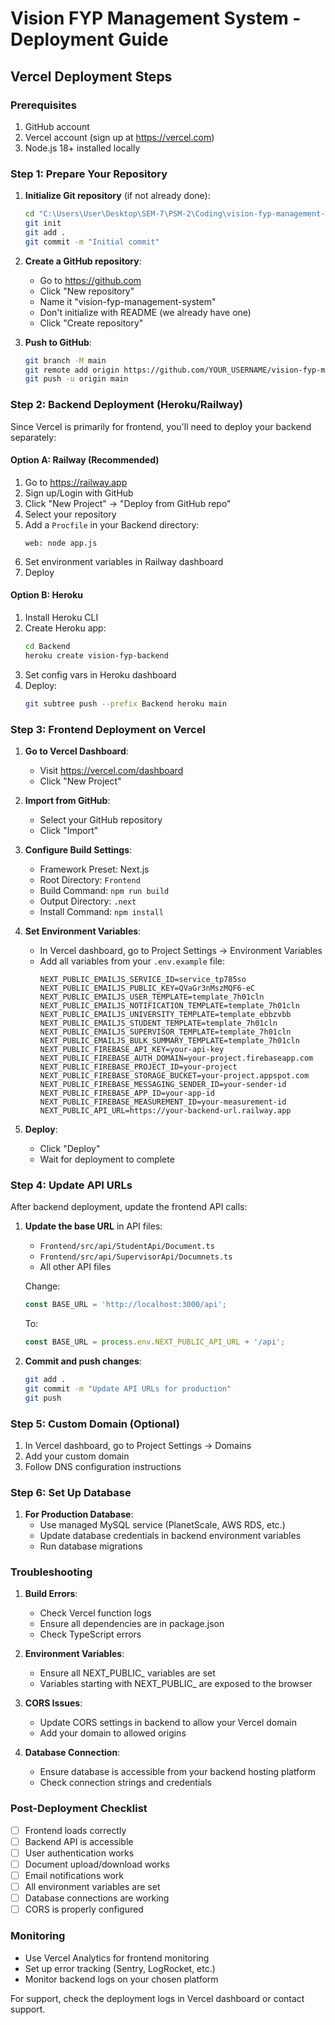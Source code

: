 # Vision FYP Management System - Deployment Guide

## Vercel Deployment Steps

### Prerequisites
1. GitHub account
2. Vercel account (sign up at https://vercel.com)
3. Node.js 18+ installed locally

### Step 1: Prepare Your Repository

1. **Initialize Git repository** (if not already done):
   ```bash
   cd "C:\Users\User\Desktop\SEM-7\PSM-2\Coding\vision-fyp-management-system-main"
   git init
   git add .
   git commit -m "Initial commit"
   ```

2. **Create a GitHub repository**:
   - Go to https://github.com
   - Click "New repository"
   - Name it "vision-fyp-management-system"
   - Don't initialize with README (we already have one)
   - Click "Create repository"

3. **Push to GitHub**:
   ```bash
   git branch -M main
   git remote add origin https://github.com/YOUR_USERNAME/vision-fyp-management-system.git
   git push -u origin main
   ```

### Step 2: Backend Deployment (Heroku/Railway)

Since Vercel is primarily for frontend, you'll need to deploy your backend separately:

#### Option A: Railway (Recommended)
1. Go to https://railway.app
2. Sign up/Login with GitHub
3. Click "New Project" → "Deploy from GitHub repo"
4. Select your repository
5. Add a `Procfile` in your Backend directory:
   ```
   web: node app.js
   ```
6. Set environment variables in Railway dashboard
7. Deploy

#### Option B: Heroku
1. Install Heroku CLI
2. Create Heroku app:
   ```bash
   cd Backend
   heroku create vision-fyp-backend
   ```
3. Set config vars in Heroku dashboard
4. Deploy:
   ```bash
   git subtree push --prefix Backend heroku main
   ```

### Step 3: Frontend Deployment on Vercel

1. **Go to Vercel Dashboard**:
   - Visit https://vercel.com/dashboard
   - Click "New Project"

2. **Import from GitHub**:
   - Select your GitHub repository
   - Click "Import"

3. **Configure Build Settings**:
   - Framework Preset: Next.js
   - Root Directory: `Frontend`
   - Build Command: `npm run build`
   - Output Directory: `.next`
   - Install Command: `npm install`

4. **Set Environment Variables**:
   - In Vercel dashboard, go to Project Settings → Environment Variables
   - Add all variables from your `.env.example` file:
     ```
     NEXT_PUBLIC_EMAILJS_SERVICE_ID=service_tp785so
     NEXT_PUBLIC_EMAILJS_PUBLIC_KEY=QVaGr3nMszMQF6-eC
     NEXT_PUBLIC_EMAILJS_USER_TEMPLATE=template_7h01cln
     NEXT_PUBLIC_EMAILJS_NOTIFICATION_TEMPLATE=template_7h01cln
     NEXT_PUBLIC_EMAILJS_UNIVERSITY_TEMPLATE=template_ebbzvbb
     NEXT_PUBLIC_EMAILJS_STUDENT_TEMPLATE=template_7h01cln
     NEXT_PUBLIC_EMAILJS_SUPERVISOR_TEMPLATE=template_7h01cln
     NEXT_PUBLIC_EMAILJS_BULK_SUMMARY_TEMPLATE=template_7h01cln
     NEXT_PUBLIC_FIREBASE_API_KEY=your-api-key
     NEXT_PUBLIC_FIREBASE_AUTH_DOMAIN=your-project.firebaseapp.com
     NEXT_PUBLIC_FIREBASE_PROJECT_ID=your-project
     NEXT_PUBLIC_FIREBASE_STORAGE_BUCKET=your-project.appspot.com
     NEXT_PUBLIC_FIREBASE_MESSAGING_SENDER_ID=your-sender-id
     NEXT_PUBLIC_FIREBASE_APP_ID=your-app-id
     NEXT_PUBLIC_FIREBASE_MEASUREMENT_ID=your-measurement-id
     NEXT_PUBLIC_API_URL=https://your-backend-url.railway.app
     ```

5. **Deploy**:
   - Click "Deploy"
   - Wait for deployment to complete

### Step 4: Update API URLs

After backend deployment, update the frontend API calls:

1. **Update the base URL** in API files:
   - `Frontend/src/api/StudentApi/Document.ts`
   - `Frontend/src/api/SupervisorApi/Documnets.ts`
   - All other API files

   Change:
   ```typescript
   const BASE_URL = 'http://localhost:3000/api';
   ```
   
   To:
   ```typescript
   const BASE_URL = process.env.NEXT_PUBLIC_API_URL + '/api';
   ```

2. **Commit and push changes**:
   ```bash
   git add .
   git commit -m "Update API URLs for production"
   git push
   ```

### Step 5: Custom Domain (Optional)

1. In Vercel dashboard, go to Project Settings → Domains
2. Add your custom domain
3. Follow DNS configuration instructions

### Step 6: Set Up Database

1. **For Production Database**:
   - Use managed MySQL service (PlanetScale, AWS RDS, etc.)
   - Update database credentials in backend environment variables
   - Run database migrations

### Troubleshooting

1. **Build Errors**:
   - Check Vercel function logs
   - Ensure all dependencies are in package.json
   - Check TypeScript errors

2. **Environment Variables**:
   - Ensure all NEXT_PUBLIC_ variables are set
   - Variables starting with NEXT_PUBLIC_ are exposed to the browser

3. **CORS Issues**:
   - Update CORS settings in backend to allow your Vercel domain
   - Add your domain to allowed origins

4. **Database Connection**:
   - Ensure database is accessible from your backend hosting platform
   - Check connection strings and credentials

### Post-Deployment Checklist

- [ ] Frontend loads correctly
- [ ] Backend API is accessible
- [ ] User authentication works
- [ ] Document upload/download works
- [ ] Email notifications work
- [ ] All environment variables are set
- [ ] Database connections are working
- [ ] CORS is properly configured

### Monitoring

- Use Vercel Analytics for frontend monitoring
- Set up error tracking (Sentry, LogRocket, etc.)
- Monitor backend logs on your chosen platform

For support, check the deployment logs in Vercel dashboard or contact support.
